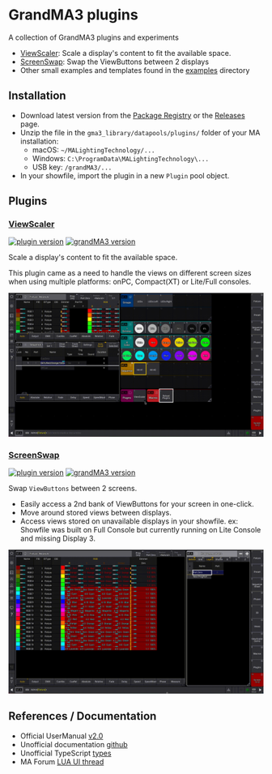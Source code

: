 # GrandMA3 plugins

A collection of GrandMA3 plugins and experiments

- [ViewScaler](#viewscaler): Scale a display's content to fit the available space.
- [ScreenSwap](#screenswap): Swap the ViewButtons between 2 displays
- Other small examples and templates found in the [examples](./examples) directory


## Installation

- Download latest version from the [Package Registry](https://gitlab.com/patopest/grandma3-plugins/-/packages) or the [Releases](https://gitlab.com/patopest/grandma3-plugins/-/releases) page.
- Unzip the file in the `gma3_library/datapools/plugins/` folder of your MA installation:
    - macOS: `~/MALightingTechnology/...`
    - Windows: `C:\ProgramData\MALightingTechnology\...`
    - USB key: `/grandMA3/...`
- In your showfile, import the plugin in a new `Plugin` pool object.




## Plugins

### [ViewScaler](./ViewScaler)

[![plugin version](https://img.shields.io/badge/dynamic/xml?url=https%3A%2F%2Fgitlab.com%2Fpatopest%2Fgrandma3-plugins%2F-%2Fraw%2Fmaster%2FViewScaler%2FViewScaler.xml%3Fref_type%3Dheads&query=%2FGMA3%2FUserPlugin%2F%40Version&prefix=v&label=Plugin)](https://gitlab.com/patopest/grandma3-plugins/-/packages)
[![grandMA3 version](https://img.shields.io/badge/dynamic/xml?url=https%3A%2F%2Fgitlab.com%2Fpatopest%2Fgrandma3-plugins%2F-%2Fraw%2Fmaster%2FViewScaler%2FViewScaler.xml%3Fref_type%3Dheads&query=%2FGMA3%2F%40DataVersion&prefix=v&label=grandMA3)](https://www.malighting.com/grandma3/)


Scale a display's content to fit the available space.

This plugin came as a need to handle the views on different screen sizes when using multiple platforms: onPC, Compact(XT) or Lite/Full consoles.

![ViewScaler Demo Video](./assets/ViewScaler_demo.gif)



### [ScreenSwap](./ScreenSwap)

[![plugin version](https://img.shields.io/badge/dynamic/xml?url=https%3A%2F%2Fgitlab.com%2Fpatopest%2Fgrandma3-plugins%2F-%2Fraw%2Fmaster%2FScreenSwap%2FScreenSwap.xml%3Fref_type%3Dheads&query=%2FGMA3%2FUserPlugin%2F%40Version&prefix=v&label=Plugin)](https://gitlab.com/patopest/grandma3-plugins/-/packages)
[![grandMA3 version](https://img.shields.io/badge/dynamic/xml?url=https%3A%2F%2Fgitlab.com%2Fpatopest%2Fgrandma3-plugins%2F-%2Fraw%2Fmaster%2FScreenSwap%2FScreenSwap.xml%3Fref_type%3Dheads&query=%2FGMA3%2F%40DataVersion&prefix=v&label=grandMA3)](https://www.malighting.com/grandma3/)


Swap `ViewButtons` between 2 screens.

- Easily access a 2nd bank of ViewButtons for your screen in one-click.
- Move around stored views between displays.
- Access views stored on unavailable displays in your showfile. ex: Showfile was built on Full Console but currently running on Lite Console and missing Display 3.

![ScreenSwap Demo Video](./assets/ScreenSwap_demo.gif)






## References / Documentation

- Official UserManual [v2.0](https://help.malighting.com/grandMA3/2.0/HTML/plugins.html)
- Unofficial documentation [github](https://github.com/hossimo/GMA3Plugins/wiki)
- Unofficial TypeScript [types](https://github.com/LightYourWay/grandMA3-types/tree/main)
- MA Forum [LUA UI thread](https://forum.malighting.com/forum/thread/5738-lua-ui/?pageNo=1)